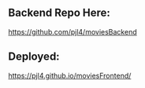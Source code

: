## Backend Repo Here:

https://github.com/pjl4/moviesBackend

## Deployed:

https://pjl4.github.io/moviesFrontend/

